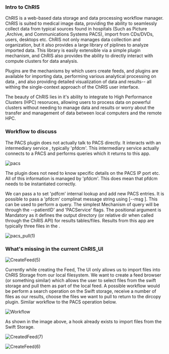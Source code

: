 ### Intro to ChRIS

ChRIS is a web-based data storage and data processing workflow manager. ChRIS is suited to medical image data, providing the ability to seamlessly collect data from typical sources found in hospitals (Such as Picture ,Archive, and Communications Systems PACS), import from CDs/DVDs, users, desktops etc. ChRIS not only manages data collection and organization, but it also provides a large library of piplines to analyze imported data. This library is easily extensible via a simple plugin mechanism, and ChRIS also provides the ability to directly interact with compute clusters for data analysis.

Plugins are the mechanisms by which users create feeds, and plugins are available for importing data, performing various analytical processing on data , and also providing detailed visualization of data and results-- all withing the single-context approach of the ChRIS user interface.

The beauty of ChRIS lies in it's ability to integrate to High Performance Clusters (HPC) resoruces, allowing users to process data on powerful clusters without needing to manage data and results or worry about the transfer and management of data between local computers and the remote HPC.



### Workflow to discuss

The PACS plugin does not actually talk to PACS directly. It interacts with an intermediary service , typically 'pfdcm'. This intermediary service actually connects to a PACS and performs queries which it returns to this app.

![pacs](https://user-images.githubusercontent.com/15992276/66057044-92269c80-e527-11e9-87ab-226b895aab8c.png)

The plugin does not need to know specific details on the PACS IP port etc. All of this information is managed by 'pfdcm'. This does mean that pfdcm needs to be instantiated correctly.

We can pass a <jsonstring> to set 'pdfcm' internal lookup and add new PACS entries. It is possible to pass a 'pfdcm' complinat message string using [--msg <jsonMsgString>]. This <jsonstring> can be used to perform a query. The simplest Mechanism of query will be through the --patientID' and 'PACService' flags. The <outputdir> positional argument is Mandatory as it defines the output directory (or relative dir when called through the ChRIS API) for results tables/files. Results from this app are typically three files in the <outputdir>.

![pacs_pull(1)](https://user-images.githubusercontent.com/15992276/66057122-b3878880-e527-11e9-84eb-001b03ba423f.png)


### What's missing in the current ChRIS_UI

![CreateFeed(5)](https://user-images.githubusercontent.com/15992276/66061933-f6e5f500-e52f-11e9-82fe-8e9c8068f843.png)

Currently while creating the Feed, The UI only allows us to import files into ChRIS Storage from our local filesystem.
We want to create a feed browser (or something similar) which allows the user to select files from the swift storage and pull them as part of the local feed. A possible workflow would be perform a search operation on the Swift storage, receive a number of files as our results, choose the files we want to pull to return to the dircopy plugin. Similar workflow to the PACS operation below.

![Workflow](https://user-images.githubusercontent.com/15992276/66072057-d58f0400-e543-11e9-900f-b12b7ea66640.jpg)


As shown in the image above, a hook already exists to import files from the Swift Storage.


![CreatedFeed(7)](https://user-images.githubusercontent.com/15992276/66070684-54cf0880-e541-11e9-95b2-01eb45a52eaf.png)

![CreateFeed(6)](https://user-images.githubusercontent.com/15992276/66070663-4bde3700-e541-11e9-8b9a-af13a4a5818f.png)



